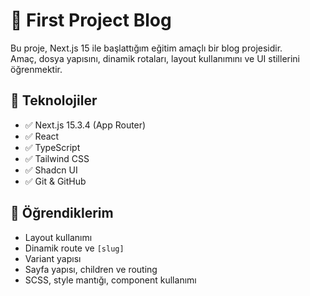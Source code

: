 # 📝 First Project Blog

Bu proje, Next.js 15 ile başlattığım eğitim amaçlı bir blog projesidir.  
Amaç, dosya yapısını, dinamik rotaları, layout kullanımını ve UI stillerini öğrenmektir.

## 🚀 Teknolojiler

- ✅ Next.js 15.3.4 (App Router)
- ✅ React
- ✅ TypeScript
- ✅ Tailwind CSS
- ✅ Shadcn UI
- ✅ Git & GitHub

## 📂 Öğrendiklerim

- Layout kullanımı
- Dinamik route ve `[slug]`
- Variant yapısı
- Sayfa yapısı, children ve routing
- SCSS, style mantığı, component kullanımı





